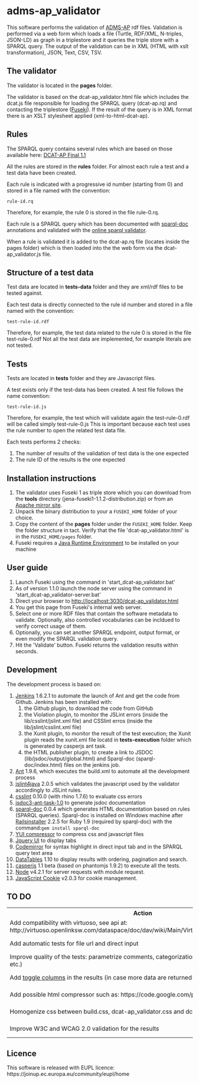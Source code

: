 # adms-ap_validator

This software performs the validation of <a href="https://joinup.ec.europa.eu/asset/dcat_application_profile/description">ADMS-AP</a> rdf files.
Validation is performed via a web form which loads a file (Turtle, RDF/XML, N-triples, JSON-LD) as graph in a triplestore and it queries the triple store with a SPARQL query.
The output of the validation can be in XML (HTML with xslt transformation), JSON, Text, CSV, TSV.

<h2>The validator</h2>
The validator is located in the <b>pages</b> folder.

The validator is based on the dcat-ap_validator.html file which includes the dcat.js file responsible for loading the SPARQL query (dcat-ap.rq) and contacting the triplestore (<a href="http://jena.apache.org/documentation/serving_data/">Fuseki</a>).
If the result of the query is in XML format there is an XSLT stylesheet applied (xml-to-html-dcat-ap).

<h2>Rules</h2>

The SPARQL query contains several rules which are based on those available here:
<a href="https://joinup.ec.europa.eu/asset/dcat_application_profile/asset_release/dcat-application-profile-data-portals-europe-final">DCAT-AP Final 1.1</a>

All the rules are stored in the <b>rules</b> folder. For almost each rule a test and a test data have been created.

Each rule is indicated with a progressive id number (starting from 0) and stored in a file named with the convention:

<code>rule-id.rq</code>

Therefore, for example, the rule 0 is stored in the file rule-0.rq.

Each rule is a SPARQL query which has been documented with <a href="https://github.com/ldodds/sparql-doc">sparql-doc</a> annotations and validated with the <a href="http://www.sparql.org/query-validator.html">online sparql validator</a>.

When a rule is validated it is added to the dcat-ap.rq file (locates inside the pages folder) which is then loaded into the the web form via the dcat-ap_validator.js file.

<h2>Structure of a test data</h2>
Test data are located in <b>tests-data</b> folder and they are xml/rdf files to be tested against.

Each test data is directly connected to the rule id number and stored in a file named with the convention:

<code>test-rule-id.rdf</code>

Therefore, for example, the test data related to the rule 0 is stored in the file test-rule-0.rdf
Not all the test data are implemented, for example literals are not tested.

<h2>Tests</h2>
Tests are located in <b>tests</b> folder and they are Javascript files.

A test exists only if the test-data has been created. A test file follows the name convention:

<code>test-rule-id.js</code>

Therefore, for example, the test which will validate again the test-rule-0.rdf will be called simply test-rule-0.js
This is important because each test uses the rule number to open the related test data file.

Each tests performs 2 checks:
<ol>
	<li>The number of results of the validation of test data is the one expected</li>
	<li>The rule ID of the results is the one expected</li>
</ol>

<h2>Installation instructions</h2>
<ol>
	<li>The validator uses Fuseki 1 as triple store which you can download from the <b>tools</b> directory (jena-fuseki1-1.1.2-distribution.zip) or from an <a href="http://www.apache.org/dist/jena/">Apache mirror site</a>.</li>
	<li>Unpack the binary distribution to your a <code>FUSEKI_HOME</code> folder of your choice.</li>
	<li>Copy the content of the <b>pages</b> folder under the <code>FUSEKI_HOME</code> folder. Keep the folder structure in tact. Verify that the file 'dcat-ap_validator.html' is in the <code>FUSEKI_HOME/pages</code> folder.</li>
	<li>Fuseki requires a <a href="http://www.oracle.com/technetwork/java/javase/downloads/java-se-jre-7-download-432155.html">Java Runtime Environment</a> to be installed on your machine</li>
</ol>

<h2>User guide</h2>
<ol>
	<li>Launch Fuseki using the command in 'start_dcat-ap_validator.bat'</li>
    <li>As of version 1.1.0 launch the node server using the command in 'start_dcat-ap_validator-server.bat'</li>
	<li>Direct your browser to <a href="http://localhost:3030/dcat-ap_validator.html">http://localhost:3030/dcat-ap_validator.html</a></li>
	<li>You get this page from Fuseki's internal web server.</li>
	<li>Select one or more RDF files that contain the software metadata to validate. Optionally, also controlled vocabularies can be incldued to verify correct usage of them.</li>
	<li>Optionally, you can set another SPARQL endpoint, output format, or even modify the SPARQL validation query. </li>
	<li>Hit the 'Validate' button. Fuseki returns the validation results within seconds.</li>
</ol>
<h2>Development</h2>
The development process is based on:
<ol>
	<li><a href="https://jenkins-ci.org/">Jenkins</a> 1.6.2.1 to automate the launch of Ant and get the code from Github. Jenkins has been installed with:
		<ol>
			<li>the Github plugin, to download the code from GitHub</li>
			<li>the Violation plugin, to monitor the JSLint errors (inside the lib/csslint/jslint.xml file) and CSSlint erros (inside the lib/jslint/csslint.xml file)</li>
			<li>the Xunit plugin, to monitor the result of the test execution; the Xunit plugin reads the xunit.xml file locatd in <b>tests-execution</b> folder which is generated by casperjs ant task.</li>
			<li>the HTML publisher plugin, to create a link to JSDOC (lib/jsdoc/output/global.html) and Sparql-doc (sparql-doc/index.html) files on the jenkins job.</li>
			</ol>
	</li>
	<li><a href="http://ant.apache.org/">Ant</a> 1.9.6, which executes the build.xml to automate all the development process</li>
	<li><a href="https://code.google.com/p/jslint4java/">jslint4java</a> 2.0.5 which validates the javascript used by the validator accordingly to JSLint rules.</li>
	<li><a href="https://github.com/CSSLint/csslint">csslint</a> 0.10.0 (with rhino 1.7.6) to evaluate css errors</li>
	<li><a href="https://github.com/jannon/jsdoc3-ant-task">jsdoc3-ant-task-1.0</a> to generate jsdoc documentation</li>
	<li><a href="https://github.com/ldodds/sparql-doc">sparql-doc</a> 0.0.4 which generates HTML documentation based on rules (SPARQL queries). Sparql-doc is installed on Windows machine after <a href="http://railsinstaller.org/en">Railsinstaller</a> 2.2.5 for Ruby 1.9 (required by sparql-doc) with the command:<code>gem install sparql-doc</code></li>
	<li><a href="http://claude.betancourt.us/compress-javascript-and-css-as-part-of-your-build-process/">YUI compressor</a> to compress css and javascript files</li>
	<li><a href="https://jqueryui.com/">Jquery UI</a> to display tabs</li>
	<li><a href="https://codemirror.net/mode/index.html">Codemirror</a> for syntax highlight in direct input tab and in the SPARQL query text area</li>
	<li><a href="https://www.datatables.net/">DataTables</a> 1.10 to display results with ordering, pagination and search.</li>
	<li><a href="https://casperjs.org">casperjs</a> 1.1 beta (based on phantomjs 1.9.2) to execute all the tests.</li>
	<li><a href="https://nodejs.org/en/">Node</a> v4.2.1 for server requests with module request.</li>
	<li><a href="https://github.com/js-cookie/js-cookie">JavaScript Cookie</a> v2.0.3 for cookie management.</li>
</ol>

<h2>TO DO</h2>
<table>
	<tr><th>Action</th><th>Priority</th><th>Status</th></tr>
	<tr><td>Add compatibility with virtuoso, see api at: http://virtuoso.openlinksw.com/dataspace/doc/dav/wiki/Main/VirtGraphProtocolCURLExamples</td><td>High</td><td>Not done</td></tr>
	<tr><td>Add automatic tests for file url and direct input</td><td>Medium</td><td>Not done</td></tr>
	<tr><td>Improve quality of the tests: parametrize comments, categorization by node (dataset, agent, etc.)</td><td>Medium</td><td>Not done</td></tr>
	<tr><td>Add <a href="https://datatables.net/examples/api/show_hide.html">toggle columns</a> in the results (in case more data are returned->better queries)</td><td>Medium</td><td>Not done</td></tr>
	<tr><td>Add possible html compressor such as: https://code.google.com/p/htmlcompressor/</td><td>Low</td><td>Not done</td></tr>
	<tr><td>Homogenize css between build.css, dcat-ap_validator.css and dcat-ap_validator-results.css</td><td>Low</td><td>Not done</td></tr>
	<tr><td>Improve W3C and WCAG 2.0 validation for the results</td><td>Low</td><td>Not done</td></tr>
</table>

<h2>Licence</h2>
This software is released with EUPL licence: https://joinup.ec.europa.eu/community/eupl/home